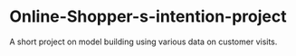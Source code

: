 # Online-Shopper-s-intention-project
A short project on model building using various data on customer visits.
